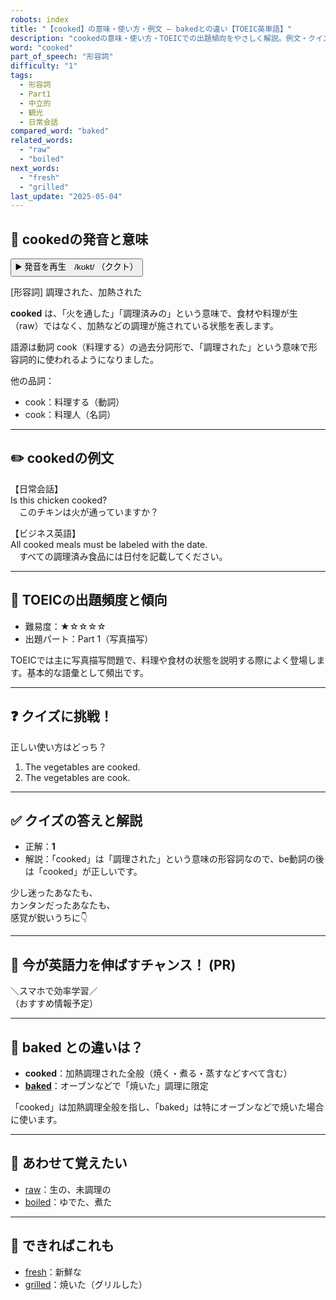 ```yaml
---
robots: index
title: "【cooked】の意味・使い方・例文 ― bakedとの違い【TOEIC英単語】"
description: "cookedの意味・使い方・TOEICでの出題傾向をやさしく解説。例文・クイズ付きでbakedとの違いもわかりやすく学べます。"
word: "cooked"
part_of_speech: "形容詞"
difficulty: "1"
tags:
  - 形容詞
  - Part1
  - 中立的
  - 観光
  - 日常会話
compared_word: "baked"
related_words:
  - "raw"
  - "boiled"
next_words:
  - "fresh"
  - "grilled"
last_update: "2025-05-04"
---
```


## 🔰 cookedの発音と意味

<button class="play-audio" onclick="playTTS('cooked')">
  <span class="play-audio-main">
    ▶️ 発音を再生　/kʊkt/
  </span>
  <span class="play-audio-sub">
    （ククト）
  </span>
</button>

[形容詞] 調理された、加熱された

**cooked** は、「火を通した」「調理済みの」という意味で、食材や料理が生（raw）ではなく、加熱などの調理が施されている状態を表します。

語源は動詞 cook（料理する）の過去分詞形で、「調理された」という意味で形容詞的に使われるようになりました。

他の品詞：  
- cook：料理する（動詞）
- cook：料理人（名詞）

---

## ✏️ cookedの例文

【日常会話】  
Is this chicken cooked?  
　このチキンは火が通っていますか？

【ビジネス英語】  
All cooked meals must be labeled with the date.  
　すべての調理済み食品には日付を記載してください。

---

## 🎯 TOEICの出題頻度と傾向

- 難易度：★☆☆☆☆
- 出題パート：Part 1（写真描写）

TOEICでは主に写真描写問題で、料理や食材の状態を説明する際によく登場します。基本的な語彙として頻出です。

---

## ❓ クイズに挑戦！

正しい使い方はどっち？

1. The vegetables are cooked.  
2. The vegetables are cook.

---

## ✅ クイズの答えと解説

- 正解：**1**
- 解説：「cooked」は「調理された」という意味の形容詞なので、be動詞の後は「cooked」が正しいです。

少し迷ったあなたも、  
カンタンだったあなたも、  
感覚が鋭いうちに👇️

---

## 🚀 今が英語力を伸ばすチャンス！ (PR)

<div class="info-center">
＼スマホで効率学習／<br>  
（おすすめ情報予定）
</div>

---

## 🤔  baked との違いは？

- **cooked**：加熱調理された全般（焼く・煮る・蒸すなどすべて含む）
- **[baked](/baked)**：オーブンなどで「焼いた」調理に限定

「cooked」は加熱調理全般を指し、「baked」は特にオーブンなどで焼いた場合に使います。

---

## 🧩 あわせて覚えたい

- [raw](/raw)：生の、未調理の
- [boiled](/boiled)：ゆでた、煮た

---

## 📖 できればこれも

- [fresh](/fresh)：新鮮な
- [grilled](/grilled)：焼いた（グリルした）

<!-- cvid: aid06_bid05 -->
